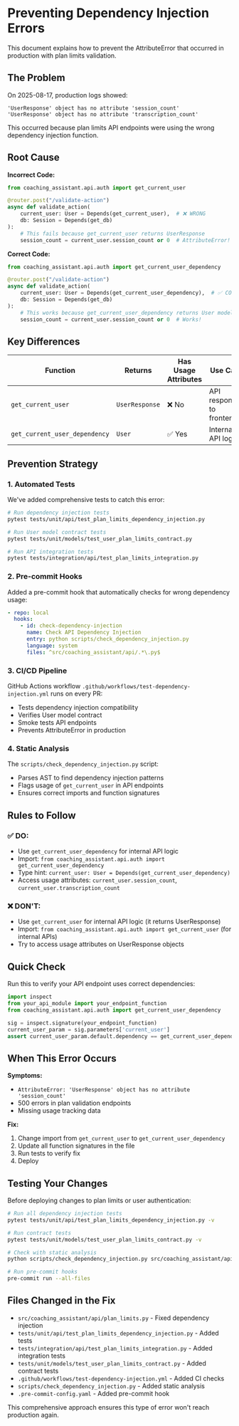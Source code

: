 # Preventing Dependency Injection Errors

This document explains how to prevent the AttributeError that occurred in production with plan limits validation.

## The Problem

On 2025-08-17, production logs showed:
```
'UserResponse' object has no attribute 'session_count'
'UserResponse' object has no attribute 'transcription_count'
```

This occurred because plan limits API endpoints were using the wrong dependency injection function.

## Root Cause

**Incorrect Code:**
```python
from coaching_assistant.api.auth import get_current_user

@router.post("/validate-action")
async def validate_action(
    current_user: User = Depends(get_current_user),  # ❌ WRONG
    db: Session = Depends(get_db)
):
    # This fails because get_current_user returns UserResponse
    session_count = current_user.session_count or 0  # AttributeError!
```

**Correct Code:**
```python
from coaching_assistant.api.auth import get_current_user_dependency

@router.post("/validate-action") 
async def validate_action(
    current_user: User = Depends(get_current_user_dependency),  # ✅ CORRECT
    db: Session = Depends(get_db)
):
    # This works because get_current_user_dependency returns User model
    session_count = current_user.session_count or 0  # Works!
```

## Key Differences

| Function | Returns | Has Usage Attributes | Use Case |
|----------|---------|---------------------|----------|
| `get_current_user` | `UserResponse` | ❌ No | API responses to frontend |
| `get_current_user_dependency` | `User` | ✅ Yes | Internal API logic |

## Prevention Strategy

### 1. Automated Tests

We've added comprehensive tests to catch this error:

```bash
# Run dependency injection tests
pytest tests/unit/api/test_plan_limits_dependency_injection.py

# Run User model contract tests  
pytest tests/unit/models/test_user_plan_limits_contract.py

# Run API integration tests
pytest tests/integration/api/test_plan_limits_integration.py
```

### 2. Pre-commit Hooks

Added a pre-commit hook that automatically checks for wrong dependency usage:

```yaml
- repo: local
  hooks:
    - id: check-dependency-injection
      name: Check API Dependency Injection
      entry: python scripts/check_dependency_injection.py
      language: system
      files: ^src/coaching_assistant/api/.*\.py$
```

### 3. CI/CD Pipeline

GitHub Actions workflow `.github/workflows/test-dependency-injection.yml` runs on every PR:

- Tests dependency injection compatibility
- Verifies User model contract
- Smoke tests API endpoints
- Prevents AttributeError in production

### 4. Static Analysis

The `scripts/check_dependency_injection.py` script:

- Parses AST to find dependency injection patterns
- Flags usage of `get_current_user` in API endpoints
- Ensures correct imports and function signatures

## Rules to Follow

### ✅ DO:
- Use `get_current_user_dependency` for internal API logic
- Import: `from coaching_assistant.api.auth import get_current_user_dependency`
- Type hint: `current_user: User = Depends(get_current_user_dependency)`
- Access usage attributes: `current_user.session_count`, `current_user.transcription_count`

### ❌ DON'T:
- Use `get_current_user` for internal API logic (it returns UserResponse)
- Import: `from coaching_assistant.api.auth import get_current_user` (for internal APIs)
- Try to access usage attributes on UserResponse objects

## Quick Check

Run this to verify your API endpoint uses correct dependencies:

```python
import inspect
from your_api_module import your_endpoint_function
from coaching_assistant.api.auth import get_current_user_dependency

sig = inspect.signature(your_endpoint_function)
current_user_param = sig.parameters['current_user']
assert current_user_param.default.dependency == get_current_user_dependency
```

## When This Error Occurs

**Symptoms:**
- `AttributeError: 'UserResponse' object has no attribute 'session_count'`
- 500 errors in plan validation endpoints
- Missing usage tracking data

**Fix:**
1. Change import from `get_current_user` to `get_current_user_dependency`
2. Update all function signatures in the file
3. Run tests to verify fix
4. Deploy

## Testing Your Changes

Before deploying changes to plan limits or user authentication:

```bash
# Run all dependency injection tests
pytest tests/unit/api/test_plan_limits_dependency_injection.py -v

# Run contract tests
pytest tests/unit/models/test_user_plan_limits_contract.py -v

# Check with static analysis
python scripts/check_dependency_injection.py src/coaching_assistant/api/

# Run pre-commit hooks
pre-commit run --all-files
```

## Files Changed in the Fix

- `src/coaching_assistant/api/plan_limits.py` - Fixed dependency injection
- `tests/unit/api/test_plan_limits_dependency_injection.py` - Added tests
- `tests/integration/api/test_plan_limits_integration.py` - Added integration tests
- `tests/unit/models/test_user_plan_limits_contract.py` - Added contract tests
- `.github/workflows/test-dependency-injection.yml` - Added CI checks
- `scripts/check_dependency_injection.py` - Added static analysis
- `.pre-commit-config.yaml` - Added pre-commit hook

This comprehensive approach ensures this type of error won't reach production again.